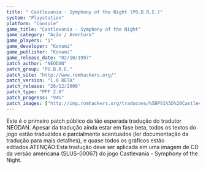 ```yaml
---
title: " Castlevania - Symphony of the Night (PO.B.R.E.)"
system: "Playstation"
platform: "Console"
game_title: "Castlevania - Symphony of the Night"
game_category: "Ação / Aventura"
game_players: "1"
game_developer: "Konami"
game_publisher: "Konami"
game_release_date: "02/10/1997"
patch_author: "NEODAN"
patch_group: "PO.B.R.E."
patch_site: "http://www.romhackers.org/"
patch_version: "1.0 BETA"
patch_release: "26/12/2008"
patch_type: "PPF 2.0"
patch_progress: "94%"
patch_images: ["http://img.romhackers.org/traducoes/%5BPS1%5D%20Castlevania%20-%20Symphony%20of%20the%20Night%20-%20POBRE%20-%201.jpg","http://img.romhackers.org/traducoes/%5BPS1%5D%20Castlevania%20-%20Symphony%20of%20the%20Night%20-%20POBRE%20-%202.jpg","http://img.romhackers.org/traducoes/%5BPS1%5D%20Castlevania%20-%20Symphony%20of%20the%20Night%20-%20POBRE%20-%203.jpg"]
---
```

Este é o primeiro patch público da tão esperada tradução do tradutor NEODAN. Apesar da tradução ainda estar em fase beta, todos os textos do jogo estão traduzidos e parcialmente acentuados (ler documentação da tradução para mais detalhes), e quase todos os gráficos estão editados.ATENÇÃO:Esta tradução deve ser aplicada em uma imagem de CD da versão americana (SLUS-00067) do jogo Castlevania - Symphony of the Night.